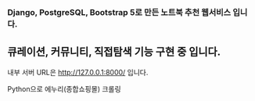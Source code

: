 ### Django, PostgreSQL, Bootstrap 5로 만든 노트북 추천 웹서비스 입니다.
## 큐레이션, 커뮤니티, 직접탐색 기능 구현 중 입니다.

내부 서버 URL은 http://127.0.0.1:8000/ 입니다.

Python으로 에누리(종합쇼핑몰) 크롤링
